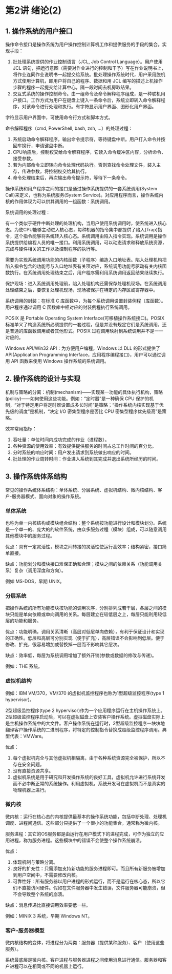 # 第2讲 绪论(2)

## 1. 操作系统的用户接口

操作命令接口是操作系统为用户操作控制计算机工作和提供服务的手段的集合。实现手段：

1. 批处理系统提供的作业控制语言（JCL, Job Control Language）。用户使用 JCL 语句，把运行意图（需要对作业进行的控制和干予）写在作业说明书上，将作业连同作业说明书一起提交给系统。批处理操作系统时代，用户采用脱机方式使用计算机，即用户将自己的程序、数据和用 JCL 编写的描述上机操作步骤的程序一起提交给计算中心，隔一段时间去机房取结果。
2. 交互式系统的操作控制命令。由一组命令及命令解释程序组成，是一种联机用户接口。工作方式为用户在键盘上键入一条命令后，系统立即转入命令解释程序，对该命令进行处理和执行。有字符显示用户界面、图形化用户界面。

字符显示用户界面中，可使用命令行方式和脚本方式。

命令解释程序（cmd, PowerShell, bash, zsh, ...）的处理过程：

1. 系统启动命令解释程序，输出命令提示符，等待键盘中断。用户打入命令并按回车换行，申请键盘中断。
2. CPU响应后，控制权交给命令解释程序，它读入命令缓冲区内容，分析命令、接受参数。
3. 若为内部命令立即转向命令处理代码执行。否则查找命令处理文件，装入主存，传递参数，将控制权交给其执行。
4. 命令处理结束后，再次输出命令提示符，等待下一条命令。

操作系统和用户程序之间的接口是通过操作系统提供的一套系统调用(System Call)来定义，也称为系统服务(System Service)。对应用程序而言，操作系统内核的作用体现为可以供其调用的一组函数：系统调用。

系统调用的处理过程：

有一个类似于硬件中断处理的处理机构，当用户使用系统调用时，使系统进入核心态。为使CPU能够主动进入核心态，每种机器的指令集中都提供了陷入(Trap)指令，这个指令能够将系统转入核心态。系统调用由陷入指令实现。系统调用是操作系统提供给编程人员的唯一接口。利用系统调用，可以动态请求和释放系统资源，完成与硬件相关的工作以及控制程序的执行等。

需要为实现系统调用功能的内核函数（子程序）编造入口地址表。陷入处理机构把陷入指令包含的功能号与入口地址表有关项对应，系统调用功能号驱动有关内核函数执行。在系统调用处理结束之后，用户程序需利用系统调用返回结果继续执行。

保护现场：进入系统调用处理前，陷入处理机构还需保存处理机现场。在系统调用处理结束之后，要恢复处理机现场，现场被保护在特定的内存区或寄存器中。

系统调用的封装：在标准 C 库函数中，为每个系统调用设置封装例程（库函数）。用户程序通过调用 C 函数库中相对应的封装例程执行系统调用。

POSIX 是 Portable Operating System Interface(可移植操作系统接口)。POSIX 标准单义了构造系统所必须提供的一套过程，但是并没有规定它们是系统调用，还是普通的库函数调用或者其他形式。POSIX 过程调用映射到系统调用并不是一一对应的。

Windows API/Win32 API：为方便用户编程，Windows 以 DLL 的形式提供了 API(Application Programming Interface，应用程序编程接口)，用户可以通过调用 API 函数来使用 Windows 操作系统的系统调用。

## 2. 操作系统的设计与实现

机制与策略的分离：机制(mechanism)——实现某一功能的具体执行机构，策略(policy)——如何使用这些功能。例如：“定时器”是一种确保 CPU 保护的机制，“对于特定用户将定时器设置成多长时间”是策略；“操作系统内核实现基于优先级的调度”是机制，“决定 I/O 密集型程序是否比 CPU 密集型程序优先级高”是策略。

效率常用指标：

1. 吞吐量：单位时间内成功完成的作业（进程数）。
2. 各种资源的使用效率：有效提供提供服务的时间占总工作时间的百分比。
3. 分时系统的响应时间：用户发出请求到系统做出响应的时间。
4. 批处理的作业周转时间：作业进入系统到其完成并退出系统所经历的时间。

## 3. 操作系统体系结构

常见的操作系统体系结构：单体系统、分层系统、虚拟机结构、微内核结构、客户-服务器模式、面向对象的操作系统。

### 单体系统

也称为单一内核结构或模块组合结构：整个系统按功能进行设计和模块划分。系统是一个单一的、庞大的的软件系统，由众多服务过程（模块）组成，可以随意调用其他模块中的服务过程。

优点：具有一定灵活性，模块之间转接的灵活性使运行高效率；结构紧密，接口简单直接。

缺点：功能划分和模块接口难保正确和合理；模块之间的依赖关系（功能调用关系）复杂（调用深度和方向）。

例如 MS-DOS，早期 UNIX。

### 分层系统

把操作系统的所有功能模块按功能的调用次序，分别排列成若干层，各层之间的模块只能是单向依赖或单向调用的关系。每层建立在较低层之上，每层只能利用较低层的功能和服务。

优点：功能明确，调用关系清晰（高层对低层单向依赖），有利于保证设计和实现的正确性。低层和高层可分别实现（便于扩充），高层错误不会影响到低层。便于修改、扩充，很容易增加或替换掉一层而不影响其它层次。

缺点：效率低，每层为系统调用增加了额外开销(参数或数据的修改与传递)。

例如：THE 系统。

### 虚拟机结构

例如：IBM VM/370，VM/370 的虚拟机监控程序也称为1型超级监控程序(type 1 hypervisor)。

2型超级监控程序(type 2 hypervisor)作为一个应用程序运行在主机操作系统上。2型超级监控程序启动后，可以在虚拟磁盘上安装客户操作系统。虚拟磁盘实际上是主机操作系统中的大文件。客户操作系统在运行时，2型超级监控程序一块块地翻译客户操作系统的二进制程序，将特定的控制指令替换成超级监控程序调用。典型代表：VMWare。

优点：

1. 每个虚拟机完全与其他虚拟机相隔离，由于各种系统资源完全被保护，所以不存在安全问题。
2. 没有直接资源共享。
3. 虚拟机系统是用于研究和开发操作系统的良好工具，虚拟机允许进行系统开发而不必中断正常的系统操作。利用虚拟机，系统开发可在虚拟机而不是真实的物理机器上进行。

### 微内核

微内核：运行在核心态的内核提供最基本的操作系统功能，包括中断处理、处理机调度、进程间通信。这些部分只提供了一个很小的功能集合，通常称为微内核。

服务进程：其它的OS服务都是由运行在用户模式下的进程完成，可作为独立的应用进程，称为服务进程。这些模块中的错误不会使整个操作系统崩溃。

优点：

1. 体现机制与策略分离。
2. 良好的扩充性：只需添加支持新功能的服务进程即可。而且所有新服务被增加到用户空间中，不需要修改内核。
3. 可靠性好：所有服务器以用户进程的形式运行，而不是运行在核心态，所以它们不直接访问硬件。假如在文件服务器中发生错误，文件服务器可能崩溃，但不会导致整个系统的崩溃。

缺点：消息传递比直接调用效率要低一些。

例如：MINIX 3 系统，早期 Windows NT。

### 客户-服务器模型

微内核结构的变体，将进程分为两类：服务器（提供某种服务）、客户（使用这些服务）。

系统最底层是微内核。客户进程与服务器进程之间使用消息进行通信。服务器和客户进程可以在相同或不同的机器上运行。
